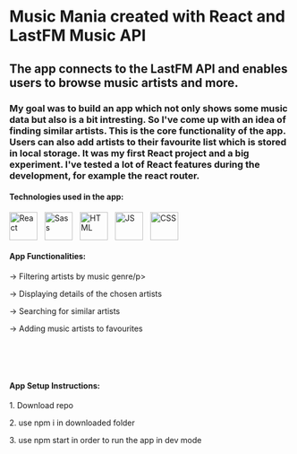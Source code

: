 # Music Mania created with React and LastFM Music API
## The app connects to the LastFM API and enables users to browse music artists and more.
### My goal was to build an app which not only shows some music data but also is a bit intresting. So I've come up with an idea of finding similar artists. This is the core functionality of the app. Users can also add artists to their favourite list which is stored in local storage. It was my first React project and a big experiment. I've tested a lot of React features during the development, for example the react router. 

#### Technologies used in the app:
<img align="left" alt="React" width="50px" src="https://cdn.jsdelivr.net/gh/devicons/devicon/icons/react/react-original.svg" style="padding-right:10px;" />
<img align="left" alt="Sass" width="50px" src="https://cdn.jsdelivr.net/gh/devicons/devicon/icons/sass/sass-original.svg" style="padding-right:10px;" />
<img align="left" alt="HTML" width="50px" src="https://cdn.jsdelivr.net/gh/devicons/devicon/icons/html5/html5-plain.svg" style="padding-right:10px;" />
<img align="left" alt="JS" width="50px" src="https://cdn.jsdelivr.net/gh/devicons/devicon@latest/icons/javascript/javascript-plain.svg" style="padding-right:10px;" />
<img align="left" alt="CSS" width="50px" src="https://cdn.jsdelivr.net/gh/devicons/devicon/icons/css3/css3-plain.svg" style="padding-right:10px;" />

<br/> <br/> <br/> 

#### App Functionalities:
<p>-> Filtering artists by music genre/p>
<p>-> Displaying details of the chosen artists</p>
<p>-> Searching for similar artists</p>
<p>-> Adding music artists to favourites </p>

<br/> <br/> <br/> 

#### App Setup Instructions:
<p>1. Download repo</p>
<p>2. use npm i in downloaded folder</p>
<p>3. use npm start in order to run the app in dev mode</p>

